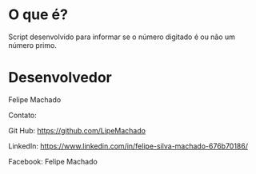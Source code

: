 # O que é?

Script desenvolvido para informar se o número digitado é ou não um número primo.

# Desenvolvedor

Felipe Machado

Contato:

Git Hub: https://github.com/LipeMachado

LinkedIn: https://www.linkedin.com/in/felipe-silva-machado-676b70186/

Facebook: Felipe Machado
